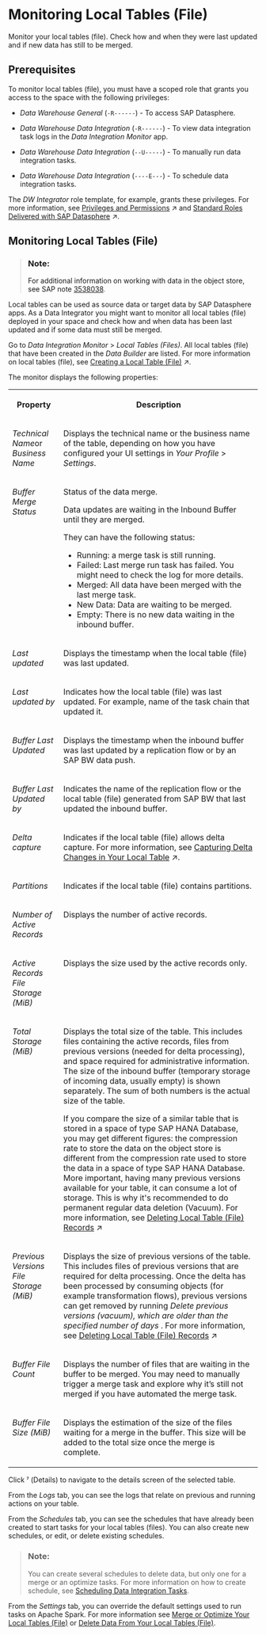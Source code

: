 <!-- loio6b2d0073a8684ee6a59d6f47d00ec895 -->

<link rel="stylesheet" type="text/css" href="../css/sap-icons.css"/>

# Monitoring Local Tables \(File\)

Monitor your local tables \(file\). Check how and when they were last updated and if new data has still to be merged.



<a name="loio6b2d0073a8684ee6a59d6f47d00ec895__section_hvj_5gb_t2c"/>

## Prerequisites

To monitor local tables \(file\), you must have a scoped role that grants you access to the space with the following privileges:

-   *Data Warehouse General* \(`-R------`\) - To access SAP Datasphere.
-   *Data Warehouse Data Integration* \(`-R------`\) - To view data integration task logs in the *Data Integration Monitor* app.

-   *Data Warehouse Data Integration* \(`--U-----`\) - To manually run data integration tasks.

-   *Data Warehouse Data Integration* \(`----E---`\) - To schedule data integration tasks.


The *DW Integrator* role template, for example, grants these privileges. For more information, see [Privileges and Permissions](https://help.sap.com/viewer/935116dd7c324355803d4b85809cec97/DEV_CURRENT/en-US/d7350c6823a14733a7a5727bad8371aa.html "A privilege represents a task or an area in SAP Datasphere and can be assigned to a specific role. The actions that can be performed in the area are determined by the permissions assigned to a privilege.") :arrow_upper_right: and [Standard Roles Delivered with SAP Datasphere](https://help.sap.com/viewer/935116dd7c324355803d4b85809cec97/DEV_CURRENT/en-US/a50a51d80d5746c9b805a2aacbb7e4ee.html "SAP Datasphere is delivered with several standard roles. A standard role includes a predefined set of privileges and permissions.") :arrow_upper_right:. 



<a name="loio6b2d0073a8684ee6a59d6f47d00ec895__section_jqp_rgb_t2c"/>

## Monitoring Local Tables \(File\)

> ### Note:  
> For additional information on working with data in the object store, see SAP note [3538038](https://me.sap.com/notes/3538038).

Local tables can be used as source data or target data by SAP Datasphere apps. As a Data Integrator you might want to monitor all local tables \(file\) deployed in your space and check how and when data has been last updated and if some data must still be merged.

Go to *Data Integration Monitor* \> *Local Tables \(Files\)*. All local tables \(file\) that have been created in the *Data Builder* are listed. For more information on local tables \(file\), see [Creating a Local Table (File)](https://help.sap.com/viewer/24f836070a704022a40c15442163e5cf/DEV_CURRENT/en-US/d21881b121bc4703861be6ead4aea2ab.html "Create a local table (file) to store data in the object store. Load data to your local table (file) via replication flows and transform the data with transformation flows.") :arrow_upper_right:.

The monitor displays the following properties:


<table>
<tr>
<th valign="top">

Property

</th>
<th valign="top">

Description

</th>
</tr>
<tr>
<td valign="top">

*Technical Name*or *Business Name*

</td>
<td valign="top">

Displays the technical name or the business name of the table, depending on how you have configured your UI settings in *Your Profile* \> *Settings*.

</td>
</tr>
<tr>
<td valign="top">

*Buffer Merge Status*

</td>
<td valign="top">

Status of the data merge.

Data updates are waiting in the Inbound Buffer until they are merged.

They can have the following status:

-   Running: a merge task is still running.
-   Failed: Last merge run task has failed. You might need to check the log for more details.
-   Merged: All data have been merged with the last merge task.
-   New Data: Data are waiting to be merged.
-   Empty: There is no new data waiting in the inbound buffer.



</td>
</tr>
<tr>
<td valign="top">

*Last updated*

</td>
<td valign="top">

Displays the timestamp when the local table \(file\) was last updated.

</td>
</tr>
<tr>
<td valign="top">

*Last updated by*

</td>
<td valign="top">

Indicates how the local table \(file\) was last updated. For example, name of the task chain that updated it.

</td>
</tr>
<tr>
<td valign="top">

*Buffer Last Updated*

</td>
<td valign="top">

Displays the timestamp when the inbound buffer was last updated by a replication flow or by an SAP BW data push.

</td>
</tr>
<tr>
<td valign="top">

*Buffer Last Updated by*

</td>
<td valign="top">

Indicates the name of the replication flow or the local table \(file\) generated from SAP BW that last updated the inbound buffer.

</td>
</tr>
<tr>
<td valign="top">

*Delta capture*

</td>
<td valign="top">

Indicates if the local table \(file\) allows delta capture. For more information, see [Capturing Delta Changes in Your Local Table](https://help.sap.com/viewer/24f836070a704022a40c15442163e5cf/DEV_CURRENT/en-US/154bdffb35814d5481d1f6de143a6b9e.html "Track the changes that will be made later on your local table after you have deployed it.") :arrow_upper_right:.

</td>
</tr>
<tr>
<td valign="top">

*Partitions*

</td>
<td valign="top">

Indicates if the local table \(file\) contains partitions.

</td>
</tr>
<tr>
<td valign="top">

*Number of Active Records*

</td>
<td valign="top">

Displays the number of active records.

</td>
</tr>
<tr>
<td valign="top">

*Active Records File Storage \(MiB\)*

</td>
<td valign="top">

Displays the size used by the active records only.

</td>
</tr>
<tr>
<td valign="top">

*Total Storage \(MiB\)*

</td>
<td valign="top">

Displays the total size of the table. This includes files containing the active records, files from previous versions \(needed for delta processing\), and space required for administrative information. The size of the inbound buffer \(temporary storage of incoming data, usually empty\) is shown separately. The sum of both numbers is the actual size of the table. 

If you compare the size of a similar table that is stored in a space of type SAP HANA Database, you may get different figures: the compression rate to store the data on the object store is different from the compression rate used to store the data in a space of type SAP HANA Database. More important, having many previous versions available for your table, it can consume a lot of storage. This is why it's recommended to do permanent regular data deletion \(Vacuum\). For more information, see [Deleting Local Table (File) Records](https://help.sap.com/viewer/24f836070a704022a40c15442163e5cf/DEV_CURRENT/en-US/6ec9b8a89dc64b5cac069cee81399c92.html "Delete records from a local table (File) and free up storage through housekeeping on obsolete or already processed data changes.") :arrow_upper_right:

</td>
</tr>
<tr>
<td valign="top">

*Previous Versions File Storage \(MiB\)*

</td>
<td valign="top">

Displays the size of previous versions of the table. This includes files of previous versions that are required for delta processing. Once the delta has been processed by consuming objects \(for example transformation flows\), previous versions can get removed by running *Delete previous versions \(vacuum\), which are older than the specified number of days* . For more information, see [Deleting Local Table (File) Records](https://help.sap.com/viewer/24f836070a704022a40c15442163e5cf/DEV_CURRENT/en-US/6ec9b8a89dc64b5cac069cee81399c92.html "Delete records from a local table (File) and free up storage through housekeeping on obsolete or already processed data changes.") :arrow_upper_right:

</td>
</tr>
<tr>
<td valign="top">

*Buffer File Count*

</td>
<td valign="top">

Displays the number of files that are waiting in the buffer to be merged. You may need to manually trigger a merge task and explore why it’s still not merged if you have automated the merge task.

</td>
</tr>
<tr>
<td valign="top">

*Buffer File Size \(MiB\)*

</td>
<td valign="top">

Displays the estimation of the size of the files waiting for a merge in the buffer. This size will be added to the total size once the merge is complete.

</td>
</tr>
</table>

Click <span class="SAP-icons-V5"></span> \(Details\) to navigate to the details screen of the selected table.

From the *Logs* tab, you can see the logs that relate on previous and running actions on your table.

From the *Schedules* tab, you can see the schedules that have already been created to start tasks for your local tables \(files\). You can also create new schedules, or edit, or delete existing schedules.

> ### Note:  
> You can create several schedules to delete data, but only one for a merge or an optimize tasks. For more information on how to create schedule, see [Scheduling Data Integration Tasks](scheduling-data-integration-tasks-7fa0762.md).

From the *Settings* tab, you can override the default settings used to run tasks on Apache Spark. For more information see [Merge or Optimize Your Local Tables \(File\)](merge-or-optimize-your-local-tables-file-e533b15.md) or [Delete Data From Your Local Tables \(File\)](delete-data-from-your-local-tables-file-872ad50.md).

